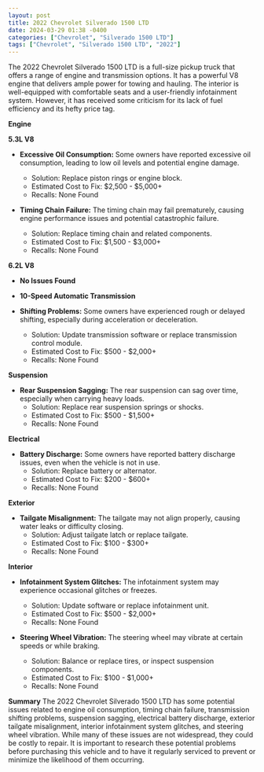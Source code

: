 ```yaml
---
layout: post
title: 2022 Chevrolet Silverado 1500 LTD
date: 2024-03-29 01:38 -0400
categories: ["Chevrolet", "Silverado 1500 LTD"]
tags: ["Chevrolet", "Silverado 1500 LTD", "2022"]
---
```

The 2022 Chevrolet Silverado 1500 LTD is a full-size pickup truck that offers a range of engine and transmission options. It has a powerful V8 engine that delivers ample power for towing and hauling. The interior is well-equipped with comfortable seats and a user-friendly infotainment system. However, it has received some criticism for its lack of fuel efficiency and its hefty price tag.

**Engine**

**5.3L V8**

* **Excessive Oil Consumption:** Some owners have reported excessive oil consumption, leading to low oil levels and potential engine damage.
    * Solution: Replace piston rings or engine block.
    * Estimated Cost to Fix: $2,500 - $5,000+
    * Recalls: None Found

* **Timing Chain Failure:** The timing chain may fail prematurely, causing engine performance issues and potential catastrophic failure.
    * Solution: Replace timing chain and related components.
    * Estimated Cost to Fix: $1,500 - $3,000+
    * Recalls: None Found

**6.2L V8**

* **No Issues Found**

* **10-Speed Automatic Transmission**

* **Shifting Problems:** Some owners have experienced rough or delayed shifting, especially during acceleration or deceleration.
    * Solution: Update transmission software or replace transmission control module.
    * Estimated Cost to Fix: $500 - $2,000+
    * Recalls: None Found

**Suspension**

* **Rear Suspension Sagging:** The rear suspension can sag over time, especially when carrying heavy loads.
    * Solution: Replace rear suspension springs or shocks.
    * Estimated Cost to Fix: $500 - $1,500+
    * Recalls: None Found

**Electrical**

* **Battery Discharge:** Some owners have reported battery discharge issues, even when the vehicle is not in use.
    * Solution: Replace battery or alternator.
    * Estimated Cost to Fix: $200 - $600+
    * Recalls: None Found

**Exterior**

* **Tailgate Misalignment:** The tailgate may not align properly, causing water leaks or difficulty closing.
    * Solution: Adjust tailgate latch or replace tailgate.
    * Estimated Cost to Fix: $100 - $300+
    * Recalls: None Found

**Interior**

* **Infotainment System Glitches:** The infotainment system may experience occasional glitches or freezes.
    * Solution: Update software or replace infotainment unit.
    * Estimated Cost to Fix: $500 - $2,000+
    * Recalls: None Found

* **Steering Wheel Vibration:** The steering wheel may vibrate at certain speeds or while braking.
    * Solution: Balance or replace tires, or inspect suspension components.
    * Estimated Cost to Fix: $100 - $1,000+
    * Recalls: None Found

**Summary**
The 2022 Chevrolet Silverado 1500 LTD has some potential issues related to engine oil consumption, timing chain failure, transmission shifting problems, suspension sagging, electrical battery discharge, exterior tailgate misalignment, interior infotainment system glitches, and steering wheel vibration. While many of these issues are not widespread, they could be costly to repair. It is important to research these potential problems before purchasing this vehicle and to have it regularly serviced to prevent or minimize the likelihood of them occurring.
